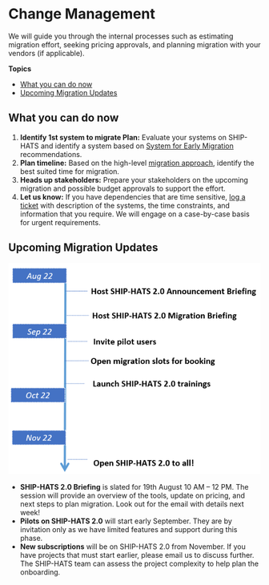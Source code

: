 # Change Management

We will guide you through the internal processes such as estimating migration effort, seeking pricing approvals, and planning migration with your vendors (if applicable).

**Topics**
- [What you can do now](#what-you-can-do-now)
- [Upcoming Migration Updates](#upcoming-migration-updates)

## What you can do now

1.	**Identify 1st system to migrate Plan:** Evaluate your systems on SHIP-HATS and identify a system based on [System for Early Migration](ship-hats-migration-annex#systems-for-early-migration) recommendations.
2.	**Plan timeline:** Based on the high-level [migration approach](ship-hats-migration), identify the best suited time for migration.
3.	**Heads up stakeholders:** Prepare your stakeholders on the upcoming migration and possible budget approvals to support the effort. 
4.	**Let us know:** If you have dependencies that are time sensitive, [log a ticket](http://go.gov.sg/she) with description of the systems, the time constraints, and information that you require. We will engage on a case-by-case basis for urgent requirements. 

## Upcoming Migration Updates
<!--
### Q1 FY22
1. Share details on types of pipeline templates from GovTech.
-->

![Q2 FY22 Migration Updates](q2-timelines.png)

- **SHIP-HATS 2.0 Briefing** is slated for 19th August 10 AM – 12 PM. The session will provide an overview of the tools, update on pricing, and next steps to plan migration. Look out for the email with details next week!
- **Pilots on SHIP-HATS 2.0** will start early September. They are by invitation only as we have limited features and support during this phase.
- **New subscriptions** will be on SHIP-HATS 2.0 from November. If you have projects that must start earlier, please email us to discuss further. The SHIP-HATS team can assess the project complexity to help plan the onboarding.
